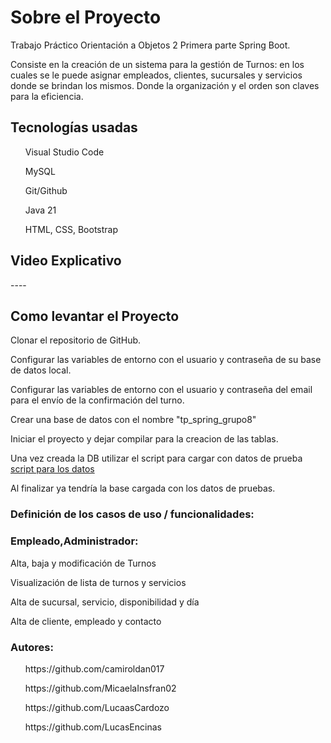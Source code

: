 <h1>Sobre el Proyecto</h1>
<p>Trabajo Práctico Orientación a Objetos 2 Primera parte Spring Boot.</p>
<p>Consiste en la creación de un sistema para la gestión de Turnos: en los cuales se le puede asignar empleados, clientes, sucursales y servicios donde se brindan los mismos. Donde la organización y el orden son
claves para la eficiencia.</p>
<h2>Tecnologías usadas</h2>
<p>
  <ul>Visual Studio Code</ul>
  <ul>MySQL</ul>
  <ul>Git/Github</ul>
  <ul>Java 21</ul>
  <ul>HTML, CSS, Bootstrap</ul>
</p>
<h2>Video Explicativo</h2>
<p>----</p>
<h2>Como levantar el Proyecto</h2>
<p>Clonar el repositorio de GitHub.</p>
<p>Configurar las variables de entorno con el usuario y contraseña de su base de datos local.</p>
<p>Configurar las variables de entorno con el usuario y contraseña del email para el envío de la confirmación del turno.</p>
<p>Crear una base de datos con el nombre "tp_spring_grupo8"</p>
<p>Iniciar el proyecto y dejar compilar para la creacion de las tablas. </p>
<p>Una vez creada la DB utilizar el script para cargar con datos de prueba <a href="https://drive.google.com/file/d/1g9Q9vN2GfOtWsuJcB8gvnL7aJIkuDPw_/view?usp=sharing">script para los datos</a></p>
<p>Al finalizar ya tendría la base cargada con los datos de pruebas.</p>
<h3>Definición de los casos de uso / funcionalidades:</h3>
<h3>Empleado,Administrador:</h3>
<p>Alta, baja y modificación de Turnos</p>
<p>Visualización de lista de turnos y servicios</p>
<p>Alta de sucursal, servicio, disponibilidad y día</p>
<p>Alta de cliente, empleado y contacto</p>
<h3>Autores:</h3>
<p>
  <ul a link href>https://github.com/camiroldan017</ul>
  <ul a link href>https://github.com/MicaelaInsfran02</ul>
  <ul a link href>https://github.com/LucaasCardozo</ul>
  <ul a link href>https://github.com/LucasEncinas</ul>
</p>
